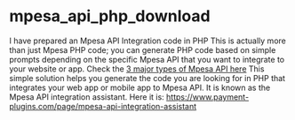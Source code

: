 # mpesa_api_php_download
I have prepared an Mpesa API Integration code in PHP
This is actually more than just Mpesa PHP code; you can generate PHP code based on simple prompts depending on the specific Mpesa API that you want to integrate to your website or app. Check the <a href="https://www.payment-plugins.com/page/integrating-your-core-php-website-with-mpesa-c2b-paybill">3 major types of Mpesa API here</a>
This simple solution helps you generate the code you are looking for in PHP that integrates your web app or mobile app to Mpesa API.
It is known as the Mpesa API integration assistant. Here it is: https://www.payment-plugins.com/page/mpesa-api-integration-assistant
